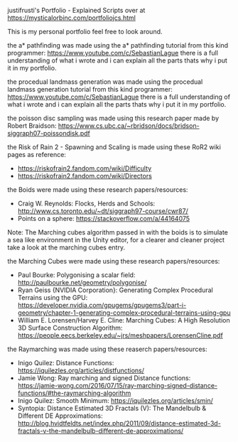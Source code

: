 justifrusti's Portfolio - Explained Scripts over at https://mysticalorbinc.com/portfoliojcs.html

This is my personal portfolio feel free to look around.

the a* pathfinding was made using the a* pathfinding tutorial from this kind programmer: https://www.youtube.com/c/SebastianLague
there is a full understanding of what i wrote and i can explain all the parts thats why i put it in my portfolio.

the procedual landmass generation was made using the procedual landmass generation tutorial from this kind programmer: https://www.youtube.com/c/SebastianLague
there is a full understanding of what i wrote and i can explain all the parts thats why i put it in my portfolio.

the poisson disc sampling was made using this research paper made by Robert Braidson: https://www.cs.ubc.ca/~rbridson/docs/bridson-siggraph07-poissondisk.pdf

the Risk of Rain 2 - Spawning and Scaling is made using these RoR2 wiki pages as reference: 
- https://riskofrain2.fandom.com/wiki/Difficulty
- https://riskofrain2.fandom.com/wiki/Directors

the Boids were made using these research papers/resources:
- Craig W. Reynolds: Flocks, Herds and Schools: http://www.cs.toronto.edu/~dt/siggraph97-course/cwr87/
- Points on a sphere: https://stackoverflow.com/a/44164075

Note: The Marching cubes algorithm passed in with the boids is to simulate a sea like environment in the Unity editor,
for a clearer and cleaner project take a look at the marching cubes entry.

the Marching Cubes were made using these research papers/resources:
- Paul Bourke: Polygonising a scalar field: http://paulbourke.net/geometry/polygonise/
- Ryan Geiss {NVIDIA Corporation}: Generating Complex Procedural Terrains using the GPU: https://developer.nvidia.com/gpugems/gpugems3/part-i-geometry/chapter-1-generating-complex-procedural-terrains-using-gpu
- William E. Lorensen/Harvey E. Cline: Marching Cubes: A High Resolution 3D Surface Construction Algorithm: https://people.eecs.berkeley.edu/~jrs/meshpapers/LorensenCline.pdf

the Raymarching was made using these reaserch papers/resources:
- Inigo Quilez: Distance Functions: https://iquilezles.org/articles/distfunctions/
- Jamie Wong: Ray marching and signed Distance functions: https://jamie-wong.com/2016/07/15/ray-marching-signed-distance-functions/#the-raymarching-algorithm
- Inigo Quilez: Smooth Minimum: https://iquilezles.org/articles/smin/
- Syntopia: Distance Estimated 3D Fractals (V): The Mandelbulb & Different DE Approximations: http://blog.hvidtfeldts.net/index.php/2011/09/distance-estimated-3d-fractals-v-the-mandelbulb-different-de-approximations/





